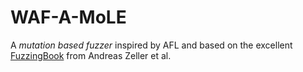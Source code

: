 # WAF-A-MoLE

A *mutation based fuzzer* inspired by AFL and based on the excellent [FuzzingBook](https://www.fuzzingbook.org) from Andreas Zeller et al.



